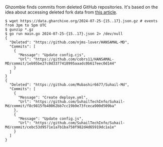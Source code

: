 Ghzombie finds commits from deleted GitHub repositories. It's based on the idea about accessing deleted fork data from [this article](https://trufflesecurity.com/blog/anyone-can-access-deleted-and-private-repo-data-github).

```
$ wget https://data.gharchive.org/2024-07-25-{15..17}.json.gz # events from 3pm to 5pm UTC
$ gunzip *.gz
$ go run main.go 2024-07-25-{15..17}.json 2> /dev/null
{
  "Deleted": "https://github.com/njms-lover/HANSAMAL-MD",
  "Commits": [
    {
      "Message": "Update config.cjs",
      "Url": "https://github.com/cobrs11/HANSAMAL-MD/commit/1eb95be27c0d3377418995aaadc0b617eec0d144"
    }
  ]
}
{
  "Deleted": "https://github.com/Mubashir6677/Suhail-Md",
  "Commits": [
    {
      "Message": "Create deploye.yml",
      "Url": "https://github.com/SuhailTechInfo/Suhail-Md/commit/f8c9815fb40062bb7cc19b9e73fceca900d509ba"
    },
    {
      "Message": "Update config.js",
      "Url": "https://github.com/SuhailTechInfo/Suhail-Md/commit/cebc53d9571e1a7b1ba758f982d4d65919dc1a1e"
    }
  ]
}
```